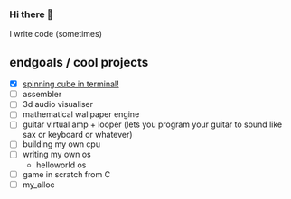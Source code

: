 ### Hi there 👋
I write code (sometimes)

## endgoals / cool projects
- [x] [spinning cube in terminal!](https://github.com/suwuako/c_ube)
- [ ] assembler
- [ ] 3d audio visualiser
- [ ] mathematical wallpaper engine
- [ ] guitar virtual amp + looper (lets you program your guitar to sound like sax or keyboard or whatever) 
- [ ] building my own cpu
- [ ] writing my own os
  - helloworld os
- [ ] game in scratch from C
- [ ] my_alloc
